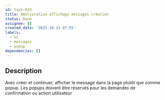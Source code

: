 ```yaml
---
id: task-033
title: Amélioration affichage messages création
status: Done
assignee: []
created_date: '2025-10-13 07:55'
labels:
  - ui
  - messages
  - popup
dependencies: []
---
```


## Description

<!-- SECTION:DESCRIPTION:BEGIN -->
Avec créer et continuer, afficher le message dans la page plutôt que comme popup. Les popups doivent être réservés pour les demandes de confirmation ou action utilisateur
<!-- SECTION:DESCRIPTION:END -->
